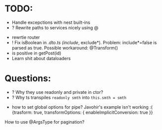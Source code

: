 # TODO:
<!-- * Add prefix api, using separate module -->
<!-- * Add *.dto.ts -->
<!-- * Add pipes for validation query and body  -->
* Handle excepctions with nest built-ins
* ? Rewrite paths to services nicely using @
<!-- * ? Share PrismaService as global? service with posts/users/accountService -->
<!-- * Don't check if the email is in use when creating user, use try..catch instead -->
* rewrtie router
* ! Fix isBoolean in *.dto.ts (include*, exclude*). Problem: include*=false is parsed as true. Possible workaround: @Transform()
* is positive in getPost(id)
* Learn shit about dataloaders

# Questions:
<!-- * Do I need to preserve migrations from older project? -->
* ? Why they use readonly and private in ctor?
* ? Why ts transpiles `readonly smth` into `this.smth = smth`
<!-- * Where is it best to define readingSpeed -->
<!-- * Structure for users and account service and routes -->
<!-- * Can/should I use interfaces from prisma in services? -->
<!-- * DTO for query params? or just interface? -->
* how to set global options for pipe? Javohir's example isn't working :(
   {trasform: true, transformOptions: { enableImplicitConversion: true }}
<!-- * how to attach user to request and should I? -->
<!-- * auth using guard instead of middleware? -->
<!-- * is it ok to use dto as interface in service (e.g. getUsers())
: YES -->
<!-- * throw error instead of returning false in canActivate()
Answer: YES -->
<!-- `an unknown value was passed to the validate function` when using global pipe:
Anser: add class-validator  -->
<!-- Should I NOT expose passwordHash in model? -->
<!-- Use `select { content: false }` to decrease bandwidth (server <-> db)?
it'll make little to no difference -->
How to use @ArgsType for pagination?
<!-- Naming for modules: plural or singiular? post(s).service.ts
ans: yes -->
